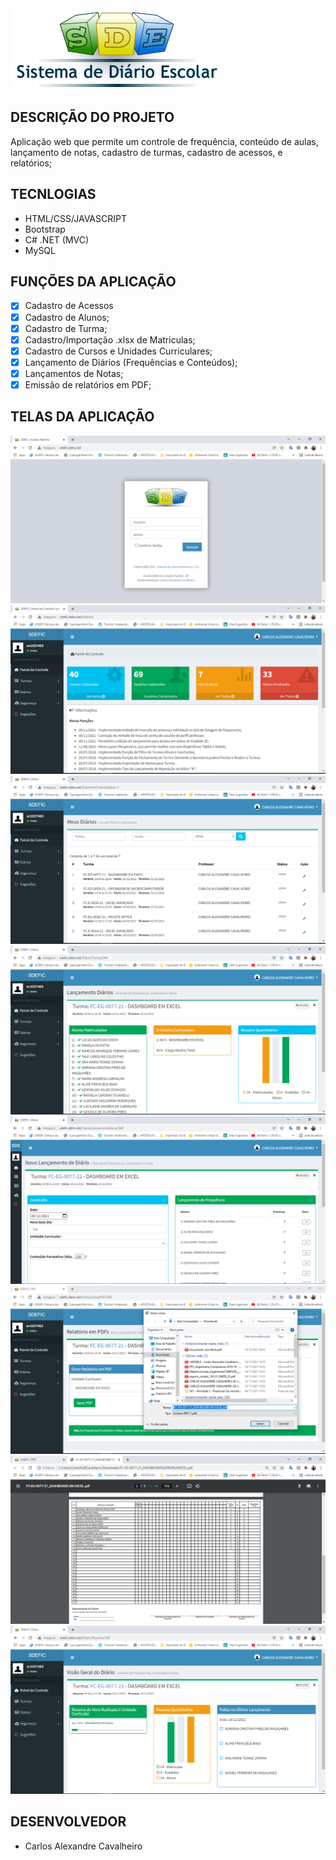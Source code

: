 <img  src="./Artes/sde_logo_1.png"/>

## DESCRIÇÃO DO PROJETO
Aplicação web que permite um controle de frequência, conteúdo de aulas, lançamento de notas, cadastro de turmas, cadastro de acessos, e relatórios;

## TECNLOGIAS
- HTML/CSS/JAVASCRIPT
- Bootstrap
- C# .NET (MVC)
- MySQL

## FUNÇÕES DA APLICAÇÃO
- [x] Cadastro de Acessos
- [x] Cadastro de Alunos;
- [x] Cadastro de Turma;
- [x] Cadastro/Importação .xlsx de Matriculas;
- [x] Cadastro de Cursos e Unidades Curriculares;
- [x] Lançamento de Diários (Frequências e Conteúdos);
- [x] Lançamentos de Notas;
- [x] Emissão de relatórios em PDF;

## TELAS DA APLICAÇÃO
<img src="./Artes/sde1.PNG" style="zoom:50%;" />
<img src="./Artes/sde2.PNG" style="zoom:50%;" />
<img src="./Artes/sde3.PNG" style="zoom:50%;" />
<img src="./Artes/sde4.PNG" style="zoom:50%;" />
<img src="./Artes/sde5.PNG" style="zoom:50%;" />
<img src="./Artes/sde6.PNG" style="zoom:50%;" />
<img src="./Artes/sde7.PNG" style="zoom:50%;" />
<img src="./Artes/sde8.PNG" style="zoom:50%;" />

## DESENVOLVEDOR

- Carlos Alexandre Cavalheiro
